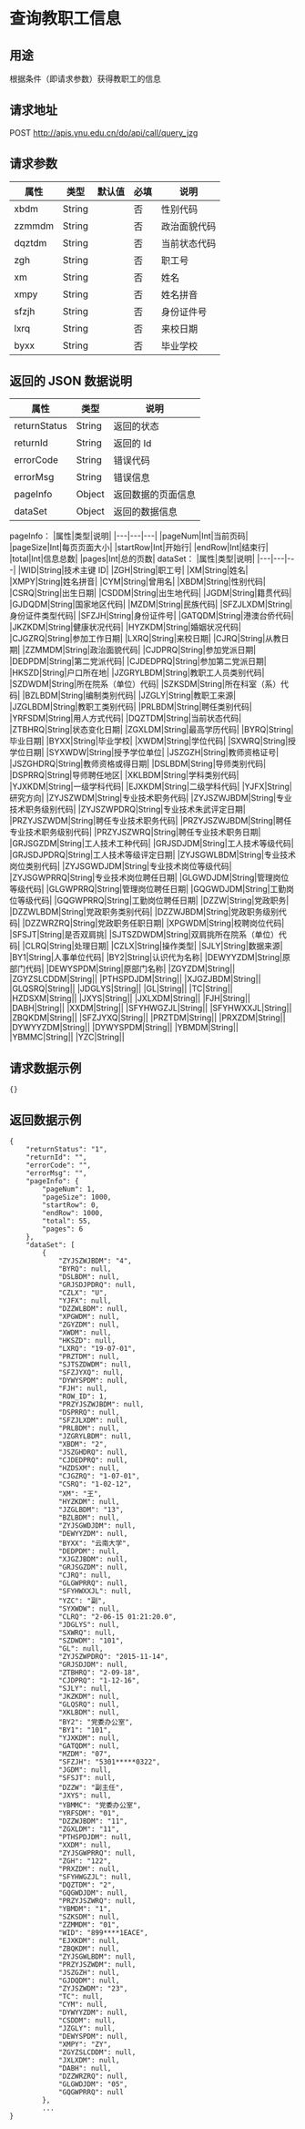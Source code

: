 # 查询教职工信息

## 用途

根据条件（即请求参数）获得教职工的信息

## 请求地址

POST http://apis.ynu.edu.cn/do/api/call/query_jzg

## 请求参数

| 属性   | 类型   | 默认值 | 必填 | 说明         |
| ------ | ------ | ------ | ---- | ------------ |
| xbdm   | String |        | 否   | 性别代码     |
| zzmmdm | String |        | 否   | 政治面貌代码 |
| dqztdm | String |        | 否   | 当前状态代码 |
| zgh    | String |        | 否   | 职工号       |
| xm     | String |        | 否   | 姓名         |
| xmpy   | String |        | 否   | 姓名拼音     |
| sfzjh  | String |        | 否   | 身份证件号   |
| lxrq   | String |        | 否   | 来校日期     |
| byxx   | String |        | 否   | 毕业学校     |

## 返回的 JSON 数据说明

| 属性         | 类型   | 说明               |
| ------------ | ------ | ------------------ |
| returnStatus | String | 返回的状态         |
| returnId     | String | 返回的 Id          |
| errorCode    | String | 错误代码           |
| errorMsg     | String | 错误信息           |
| pageInfo     | Object | 返回数据的页面信息 |
| dataSet      | Object | 返回的数据信息     |

pageInfo：
|属性|类型|说明|
|---|---|---|
|pageNum|Int|当前页码|
|pageSize|Int|每页页面大小|
|startRow|Int|开始行|
|endRow|Int|结束行|
|total|Int|信息总数|
|pages|Int|总的页数|
dataSet：
|属性|类型|说明|
|---|---|---|
|WID|String|技术主键 ID|
|ZGH|String|职工号|
|XM|String|姓名|
|XMPY|String|姓名拼音|
|CYM|String|曾用名|
|XBDM|String|性别代码|
|CSRQ|String|出生日期|
|CSDDM|String|出生地代码|
|JGDM|String|籍贯代码|
|GJDQDM|String|国家地区代码|
|MZDM|String|民族代码|
|SFZJLXDM|String|身份证件类型代码|
|SFZJH|String|身份证件号|
|GATQDM|String|港澳台侨代码|
|JKZKDM|String|健康状况代码|
|HYZKDM|String|婚姻状况代码|
|CJGZRQ|String|参加工作日期|
|LXRQ|String|来校日期|
|CJRQ|String|从教日期|
|ZZMMDM|String|政治面貌代码|
|CJDPRQ|String|参加党派日期|
|DEDPDM|String|第二党派代码|
|CJDEDPRQ|String|参加第二党派日期|
|HKSZD|String|户口所在地|
|JZGRYLBDM|String|教职工人员类别代码|
|SZDWDM|String|所在院系（单位）代码|
|SZKSDM|String|所在科室（系）代码|
|BZLBDM|String|编制类别代码|
|JZGLY|String|教职工来源|
|JZGLBDM|String|教职工类别代码|
|PRLBDM|String|聘任类别代码|
|YRFSDM|String|用人方式代码|
|DQZTDM|String|当前状态代码|
|ZTBHRQ|String|状态变化日期|
|ZGXLDM|String|最高学历代码|
|BYRQ|String|毕业日期|
|BYXX|String|毕业学校|
|XWDM|String|学位代码|
|SXWRQ|String|授学位日期|
|SYXWDW|String|授予学位单位|
|JSZGZH|String|教师资格证号|
|JSZGHDRQ|String|教师资格或得日期|
|DSLBDM|String|导师类别代码|
|DSPRRQ|String|导师聘任地区|
|XKLBDM|String|学科类别代码|
|YJXKDM|String|一级学科代码|
|EJXKDM|String|二级学科代码|
|YJFX|String|研究方向|
|ZYJSZWDM|String|专业技术职务代码|
|ZYJSZWJBDM|String|专业技术职务级别代码|
|ZYJSZWPDRQ|String|专业技术朱武评定日期|
|PRZYJSZWDM|String|聘任专业技术职务代码|
|PRZYJSZWJBDM|String|聘任专业技术职务级别代码|
|PRZYJSZWRQ|String|聘任专业技术职务日期|
|GRJSGZDM|String|工人技术工种代码|
|GRJSDJDM|String|工人技术等级代码|
|GRJSDJPDRQ|String|工人技术等级评定日期|
|ZYJSGWLBDM|String|专业技术岗位类别代码|
|ZYJSGWDJDM|String|专业技术岗位等级代码|
|ZYJSGWPRRQ|String|专业技术岗位聘任日期|
|GLGWDJDM|String|管理岗位等级代码|
|GLGWPRRQ|String|管理岗位聘任日期|
|GQGWDJDM|String|工勤岗位等级代码|
|GQGWPRRQ|String|工勤岗位聘任日期|
|DZZW|String|党政职务|
|DZZWLBDM|String|党政职务类别代码|
|DZZWJBDM|String|党政职务级别代码|
|DZZWRZRQ|String|党政职务任职日期|
|XPGWDM|String|校聘岗位代码|
|SFSJT|String|是否双肩挑|
|SJTSZDWDM|String|双肩挑所在院系（单位）代码|
|CLRQ|String|处理日期|
|CZLX|String|操作类型|
|SJLY|String|数据来源|
|BY1|String|人事单位代码|
|BY2|String|认识代为名称|
|DEWYYZDM|String|原部门代码|
|DEWYSPDM|String|原部门名称|
|ZGYZDM|String||
|ZGYZSLCDDM|String||
|PTHSPDJDM|String||
|XJGZJBDM|String||
|GLQSRQ|String||
|JDGLYS|String||
|GL|String||
|TC|String||
|HZDSXM|String||
|JXYS|String||
|JXLXDM|String||
|FJH|String||
|DABH|String||
|XXDM|String||
|SFYHWGZJL|String||
|SFYHWXXJL|String||
|ZBQKDM|String||
|SFZJYXQ|String||
|PRZTDM|String||
|PRXZDM|String||
|DYWYYZDM|String||
|DYWYSPDM|String||
|YBMDM|String||
|YBMMC|String||
|YZC|String||

## 请求数据示例

```
{}
```

## 返回数据示例

```
{
    "returnStatus": "1",
    "returnId": "",
    "errorCode": "",
    "errorMsg": "",
    "pageInfo": {
        "pageNum": 1,
        "pageSize": 1000,
        "startRow": 0,
        "endRow": 1000,
        "total": 55,
        "pages": 6
    },
    "dataSet": [
        {
            "ZYJSZWJBDM": "4",
            "BYRQ": null,
            "DSLBDM": null,
            "GRJSDJPDRQ": null,
            "CZLX": "U",
            "YJFX": null,
            "DZZWLBDM": null,
            "XPGWDM": null,
            "ZGYZDM": null,
            "XWDM": null,
            "HKSZD": null,
            "LXRQ": "19-07-01",
            "PRZTDM": null,
            "SJTSZDWDM": null,
            "SFZJYXQ": null,
            "DYWYSPDM": null,
            "FJH": null,
            "ROW_ID": 1,
            "PRZYJSZWJBDM": null,
            "DSPRRQ": null,
            "SFZJLXDM": null,
            "PRLBDM": null,
            "JZGRYLBDM": null,
            "XBDM": "2",
            "JSZGHDRQ": null,
            "CJDEDPRQ": null,
            "HZDSXM": null,
            "CJGZRQ": "1-07-01",
            "CSRQ": "1-02-12",
            "XM": "王",
            "HYZKDM": null,
            "JZGLBDM": "13",
            "BZLBDM": null,
            "ZYJSGWDJDM": null,
            "DEWYYZDM": null,
            "BYXX": "云南大学",
            "DEDPDM": null,
            "XJGZJBDM": null,
            "GRJSGZDM": null,
            "CJRQ": null,
            "GLGWPRRQ": null,
            "SFYHWXXJL": null,
            "YZC": "副",
            "SYXWDW": null,
            "CLRQ": "2-06-15 01:21:20.0",
            "JDGLYS": null,
            "SXWRQ": null,
            "SZDWDM": "101",
            "GL": null,
            "ZYJSZWPDRQ": "2015-11-14",
            "GRJSDJDM": null,
            "ZTBHRQ": "2-09-18",
            "CJDPRQ": "1-12-16",
            "SJLY": null,
            "JKZKDM": null,
            "GLQSRQ": null,
            "XKLBDM": null,
            "BY2": "党委办公室",
            "BY1": "101",
            "YJXKDM": null,
            "GATQDM": null,
            "MZDM": "07",
            "SFZJH": "5301*****0322",
            "JGDM": null,
            "SFSJT": null,
            "DZZW": "副主任",
            "JXYS": null,
            "YBMMC": "党委办公室",
            "YRFSDM": "01",
            "DZZWJBDM": "11",
            "ZGXLDM": "11",
            "PTHSPDJDM": null,
            "XXDM": null,
            "ZYJSGWPRRQ": null,
            "ZGH": "122",
            "PRXZDM": null,
            "SFYHWGZJL": null,
            "DQZTDM": "2",
            "GQGWDJDM": null,
            "PRZYJSZWRQ": null,
            "YBMDM": "1",
            "SZKSDM": null,
            "ZZMMDM": "01",
            "WID": "899****1EACE",
            "EJXKDM": null,
            "ZBQKDM": null,
            "ZYJSGWLBDM": null,
            "PRZYJSZWDM": null,
            "JSZGZH": null,
            "GJDQDM": null,
            "ZYJSZWDM": "23",
            "TC": null,
            "CYM": null,
            "DYWYYZDM": null,
            "CSDDM": null,
            "JZGLY": null,
            "DEWYSPDM": null,
            "XMPY": "ZY",
            "ZGYZSLCDDM": null,
            "JXLXDM": null,
            "DABH": null,
            "DZZWRZRQ": null,
            "GLGWDJDM": "05",
            "GQGWPRRQ": null
        },
        ...
}
```
